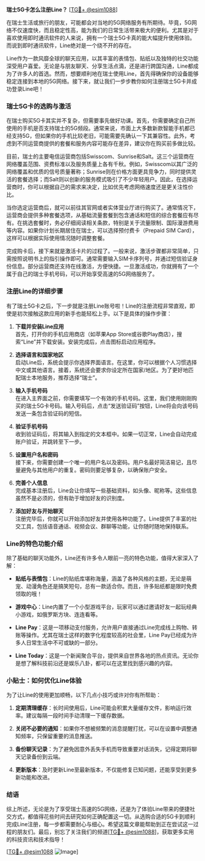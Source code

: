 **瑞士5G卡怎么注册Line？** [[TG💪+ @esim1088](https://t.me/s/esim1088)]

在瑞士生活或旅行的朋友，可能都会对当地的5G网络服务有所期待。毕竟，5G网络不仅速度快，而且稳定性高，能为我们的日常生活带来极大的便利。尤其是对于喜欢使用即时通讯软件的人来说，拥有一个瑞士5G卡真的能大幅提升使用体验。而说到即时通讯软件，Line绝对是一个绕不开的存在。

Line作为一款风靡全球的聊天应用，以其丰富的表情包、贴纸以及独特的社交功能深受用户喜爱。无论是与朋友聊天、分享生活点滴，还是进行跨国沟通，Line都成为了许多人的首选。然而，想要顺利地在瑞士使用Line，首先得确保你的设备能够稳定连接到本地的5G网络。接下来，就让我们一步步教你如何注册瑞士5G卡并成功登录Line吧！

### 瑞士5G卡的选购与激活

在瑞士购买5G卡其实并不复杂，但需要事先做好功课。首先，你需要确定自己所使用的手机是否支持瑞士的5G频段。通常来说，市面上大多数新款智能手机都已经支持5G，但如果你的手机比较老旧，可能需要先确认一下其兼容性。此外，考虑到不同运营商提供的套餐和服务内容可能存在差异，建议你在购买前多做比较。

目前，瑞士的主要电信运营商包括Swisscom、Sunrise和Salt。这三个运营商在网络覆盖范围、资费标准以及服务质量上各有千秋。例如，Swisscom以其广泛的网络覆盖和优质的信号质量著称；Sunrise则在价格方面更具竞争力，同时提供灵活的套餐选择；而Salt则以创新的服务模式吸引了不少年轻用户。因此，在选择运营商时，你可以根据自己的需求来决定，比如优先考虑网络速度还是更关注性价比。

当你选定运营商后，就可以前往其官网或者实体营业厅进行购买了。通常情况下，运营商会提供多种套餐选项，从基础流量套餐到包含通话和短信的综合套餐应有尽有。在挑选套餐时，务必仔细阅读相关条款，特别是关于流量限制、国际漫游费用等内容。如果你计划长期居住在瑞士，可以选择预付费卡（Prepaid SIM Card），这样可以根据实际使用情况随时调整套餐。

完成购卡后，接下来就是激活卡片的过程了。一般来说，激活步骤都非常简单，只需按照说明书上的指引操作即可。通常需要输入SIM卡序列号，并通过短信验证身份信息。部分运营商还支持在线激活，方便快捷。一旦激活成功，你就拥有了一个属于自己的瑞士手机号码，可以开始享受高速的5G网络服务了。

### 注册Line的详细步骤

有了瑞士5G卡之后，下一步就是注册Line账号啦！Line的注册流程非常直观，即使是初次接触这款应用的新手也能轻松上手。以下是具体的操作步骤：

1. **下载并安装Line应用**  
   首先，打开你的手机应用商店（如苹果App Store或谷歌Play商店），搜索“Line”并下载安装。安装完成后，点击图标启动应用程序。

2. **选择语言和国家地区**  
   启动Line后，系统会提示你选择界面语言。在这里，你可以根据个人习惯选择中文或其他语言。接着，系统还会要求你设定所在国家/地区。为了更好地匹配瑞士本地服务，推荐选择“瑞士”。

3. **输入手机号码**  
   在进入主界面之前，你需要填写一个有效的手机号码。这里，我们使用刚刚购买的瑞士5G卡号码。输入号码后，点击“发送验证码”按钮，Line将会向该号码发送一条包含验证码的短信。

4. **验证手机号码**  
   收到验证码后，将其输入到指定的文本框中。如果一切正常，Line会自动完成账户验证，并跳转至下一步。

5. **设置用户名和密码**  
   接下来，你需要创建一个唯一的用户名以及密码。用户名最好简洁易记，且尽量避免与其他用户的重复。密码则要足够复杂，以确保账户安全。

6. **完善个人信息**  
   完成基本注册后，Line会让你填写一些基础资料，如头像、昵称等。这些信息虽然不是必须的，但有助于增加好友的识别度。

7. **添加好友与开始聊天**  
   注册完毕后，你就可以开始添加好友并使用各种功能了。Line提供了丰富的社交工具，包括语音通话、视频会议、群聊等功能，让你随时随地保持联系。

### Line的特色功能介绍

除了基础的聊天功能外，Line还有许多令人眼前一亮的特色功能，值得大家深入了解：

- **贴纸与表情包**：Line的贴纸库堪称海量，涵盖了各种风格的主题，无论是萌宠、动漫角色还是搞笑短句，总有一款适合你。而且，许多贴纸都是限时免费领取的哦！
  
- **游戏中心**：Line内置了一个小型游戏平台，玩家可以通过邀请好友一起玩经典小游戏，如俄罗斯方块、连连看等。

- **Line Pay**：这是一项移动支付服务，允许用户直接通过Line完成线上购物、转账等操作。尤其在瑞士这样的数字化程度较高的社会里，Line Pay已经成为许多人日常生活中不可或缺的一部分。

- **Line Today**：这是一个新闻聚合平台，提供来自世界各地的热点资讯。无论你是想了解科技前沿还是娱乐八卦，都可以在这里找到感兴趣的内容。

### 小贴士：如何优化Line体验

为了让Line的使用更加顺畅，以下几点小技巧或许对你有所帮助：

1. **定期清理缓存**：长时间使用后，Line可能会积累大量缓存文件，影响运行效率。建议每隔一段时间手动清理一下缓存数据。
   
2. **关闭不必要的通知**：如果你不想被频繁的消息提醒打扰，可以在设置中调整通知频率，只保留重要的消息推送。

3. **备份聊天记录**：为了避免因意外丢失手机而导致重要对话消失，记得定期将聊天记录备份到云端。

4. **更新版本**：及时更新Line至最新版本，不仅能修复已知问题，还能享受到更多新功能和改进。

### 结语

综上所述，无论是为了享受瑞士高速的5G网络，还是为了体验Line带来的便捷社交方式，都值得花些时间去研究如何正确配置这一切。从选购合适的5G卡到顺利完成Line注册，每一步都需要耐心与细心。希望这篇文章能帮助到正在尝试这一过程的朋友们。最后，别忘了关注我们的频道[[TG💪+ @esim1088](https://t.me/s/esim1088)]，获取更多实用的科技资讯和技术指导！  

[[TG💪+ @esim1088](https://t.me/s/esim1088) ![Image](https://i.postimg.cc/4NQfJmqS/Snipaste-2025-05-13-00-14-12.png)]
